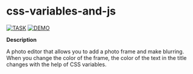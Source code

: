 # css-variables-and-js

[![TASK](https://img.shields.io/badge/-TASK-green?style=flat)](https://github.com/rolling-scopes-school/tasks/blob/master/tasks/stage-0/projects.md#task-5-css-variables-and-js-20)
[![DEMO](https://img.shields.io/badge/-DEMO-blue?style=flat)](https://pishuhott.github.io/photo-editor/)

**Description**

A photo editor that allows you to add a photo frame and make blurring. When you change the color of the frame, the color of the text in the title changes with the help of CSS variables.
